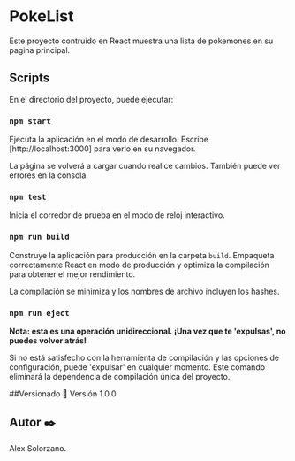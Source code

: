 # PokeList
Este proyecto contruido en React muestra una lista de pokemones en su pagina principal.


##  Scripts

En el directorio del proyecto, puede ejecutar:

### `npm start`
Ejecuta la aplicación en el modo de desarrollo.
Escribe [http://localhost:3000] para verlo en su navegador.

La página se volverá a cargar cuando realice cambios.
También puede ver errores  en la consola.

### `npm test`

Inicia el corredor de prueba en el modo de reloj interactivo.

### `npm run build`

Construye la aplicación para producción en la carpeta `build`.
Empaqueta correctamente React en modo de producción y optimiza la compilación para obtener el mejor rendimiento.

La compilación se minimiza y los nombres de archivo incluyen los hashes.


### `npm run eject`

**Nota: esta es una operación unidireccional. ¡Una vez que te 'expulsas', no puedes volver atrás!**

Si no está satisfecho con la herramienta de compilación y las opciones de configuración, puede 'expulsar' en cualquier momento. Este comando eliminará la dependencia de compilación única del proyecto.

##Versionado 📌
Versión 1.0.0

## Autor ✒️

Alex Solorzano.
